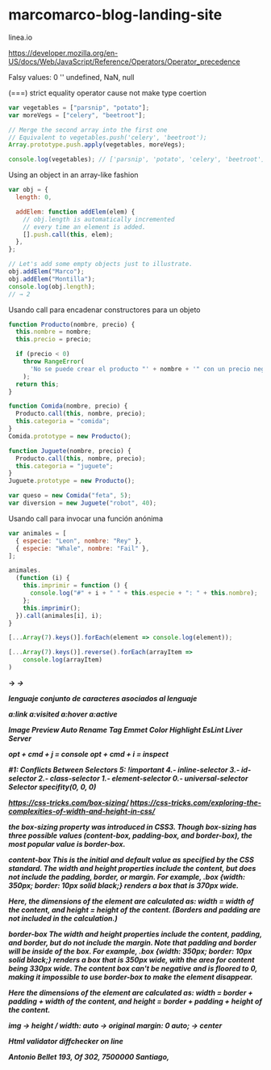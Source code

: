 # marcomarco-blog-landing-site

linea.io

https://developer.mozilla.org/en-US/docs/Web/JavaScript/Reference/Operators/Operator_precedence

Falsy values: 0 '' undefined, NaN, null

(===) strict equality operator cause not make type coertion 


```javascript
var vegetables = ["parsnip", "potato"];
var moreVegs = ["celery", "beetroot"];

// Merge the second array into the first one
// Equivalent to vegetables.push('celery', 'beetroot');
Array.prototype.push.apply(vegetables, moreVegs);

console.log(vegetables); // ['parsnip', 'potato', 'celery', 'beetroot']
```

Using an object in an array-like fashion
```javascript
var obj = {
  length: 0,

  addElem: function addElem(elem) {
    // obj.length is automatically incremented
    // every time an element is added.
    [].push.call(this, elem);
  },
};

// Let's add some empty objects just to illustrate.
obj.addElem("Marco");
obj.addElem("Montilla");
console.log(obj.length);
// → 2
```

Usando call para encadenar constructores para un objeto
```javascript
function Producto(nombre, precio) {
  this.nombre = nombre;
  this.precio = precio;

  if (precio < 0)
    throw RangeError(
      'No se puede crear el producto "' + nombre + '" con un precio negativo',
    );
  return this;
}

function Comida(nombre, precio) {
  Producto.call(this, nombre, precio);
  this.categoria = "comida";
}
Comida.prototype = new Producto();

function Juguete(nombre, precio) {
  Producto.call(this, nombre, precio);
  this.categoria = "juguete";
}
Juguete.prototype = new Producto();

var queso = new Comida("feta", 5);
var diversion = new Juguete("robot", 40);
```

Usando call para invocar una función anónima
```javascript
var animales = [
  { especie: "Leon", nombre: "Rey" },
  { especie: "Whale", nombre: "Fail" },
];

animales.
  (function (i) {
    this.imprimir = function () {
      console.log("#" + i + " " + this.especie + ": " + this.nombre);
    };
    this.imprimir();
  }).call(animales[i], i);
}
```

```javascript
[...Array(7).keys()].forEach(element => console.log(element));

[...Array(7).keys()].reverse().forEach(arrayItem =>
    console.log(arrayItem)
)
```

<b>   -> <strong>
<i>   -> <em>

<html lang="en">          lenguaje
<meta charset="utf-8" />  conjunto de caracteres asociados al lenguaje

<!-- LVHA -->
a:link
a:visited
a:hover
a:active

Image Preview
Auto Rename Tag
Emmet
Color Highlight
EsLint
Liver Server

opt + cmd + j = console
opt + cmd + i = inspect

#1: Conflicts Between Selectors
5: !important
4.- inline-selector
3.- id-selector
2.- class-selector
1.- element-selector
0.- universal-selector
Selector specifity(0, 0, 0)

https://css-tricks.com/box-sizing/
https://css-tricks.com/exploring-the-complexities-of-width-and-height-in-css/

the **box-sizing** property was introduced in CSS3. Though **box-sizing** has three possible values (content-box, padding-box, and border-box), the most popular value is border-box.

content-box
This is the initial and default value as specified by the CSS standard. The width and height properties include the content, but does not include the padding, border, or margin. For example, .box {width: 350px; border: 10px solid black;} renders a box that is 370px wide.

Here, the dimensions of the element are calculated as: width = width of the content, and height = height of the content. (Borders and padding are not included in the calculation.)

border-box
The width and height properties include the content, padding, and border, but do not include the margin. Note that padding and border will be inside of the box. For example, .box {width: 350px; border: 10px solid black;} renders a box that is 350px wide, with the area for content being 330px wide. The content box can't be negative and is floored to 0, making it impossible to use border-box to make the element disappear.

Here the dimensions of the element are calculated as: width = border + padding + width of the content, and height = border + padding + height of the content.

img -> height / width: auto  -> original
margin: 0 auto; -> center

Html validator
diffchecker on line

Antonio Bellet 193, Of 302, 7500000 Santiago,